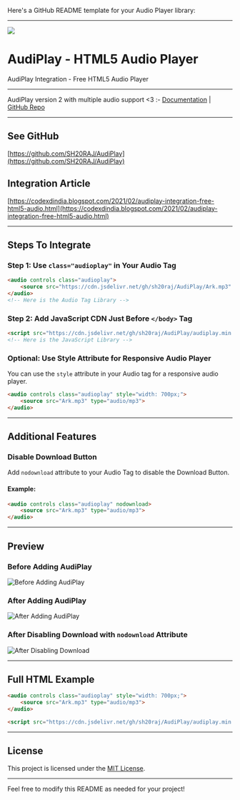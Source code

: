 Here's a GitHub README template for your Audio Player library:

---

[![](https://data.jsdelivr.com/v1/package/gh/SH20RAJ/AudiPlay/badge)](https://www.jsdelivr.com/package/gh/SH20RAJ/AudiPlay)

# AudiPlay - HTML5 Audio Player

AudiPlay Integration - Free HTML5 Audio Player

---

AudiPlay version 2 with multiple audio support <3 :- [Documentation](https://www.youtube.com/watch?v=wyaoy8uB3aE) | [GitHub Repo](https://github.com/SH20RAJ/AudiPlayV2/)

---

## See GitHub

[https://github.com/SH20RAJ/AudiPlay](https://github.com/SH20RAJ/AudiPlay)

## Integration Article

[https://codexdindia.blogspot.com/2021/02/audiplay-integration-free-html5-audio.html](https://codexdindia.blogspot.com/2021/02/audiplay-integration-free-html5-audio.html)

---

## Steps To Integrate

### Step 1: Use `class="audioplay"` in Your Audio Tag

```html
<audio controls class="audioplay">
    <source src="https://cdn.jsdelivr.net/gh/sh20raj/AudiPlay/Ark.mp3" type="audio/mp3">
</audio>
<!-- Here is the Audio Tag Library -->
```

### Step 2: Add JavaScript CDN Just Before `</body>` Tag

```html
<script src="https://cdn.jsdelivr.net/gh/sh20raj/AudiPlay/audiplay.min.js"></script>
<!-- Here is the JavaScript Library -->
```

### Optional: Use Style Attribute for Responsive Audio Player

You can use the `style` attribute in your Audio tag for a responsive audio player.

```html
<audio controls class="audioplay" style="width: 700px;">
    <source src="Ark.mp3" type="audio/mp3">
</audio>
```

---

## Additional Features

### Disable Download Button

Add `nodownload` attribute to your Audio Tag to disable the Download Button.

#### Example:

```html
<audio controls class="audioplay" nodownload>
    <source src="Ark.mp3" type="audio/mp3">
</audio>
```

---

## Preview

### Before Adding AudiPlay

![Before Adding AudiPlay](https://1.bp.blogspot.com/-az7XMaTr12Y/YDEsxAKNOAI/AAAAAAAAAj4/3np_RXRA3-gC9OQaLN-L73dPij8mEubUACLcBGAsYHQ/w640-h132/Before%2BAdding%2BAudiPlayer.PNG)

### After Adding AudiPlay

![After Adding AudiPlay](https://1.bp.blogspot.com/-Z_cISx35hIY/YDEsyM0PtII/AAAAAAAAAj8/_KuMVOonOzUSqIeJvpFR-dTeajhTZ5WAQCLcBGAsYHQ/w640-h102/After%2BAdding%2BAudiPlayer.PNG)

### After Disabling Download with `nodownload` Attribute

![After Disabling Download](https://1.bp.blogspot.com/-E3teJdXvoVI/YDEt_6Z9QEI/AAAAAAAAAkM/9LZVcPD12Hg3bzAlbDl-W_XcIetE44yPACLcBGAsYHQ/w523-h123/After%2BDisableing%2BDownload%2Busing%2Bnodownload%2BAttribute.PNG)

---

## Full HTML Example

```html
<audio controls class="audioplay" style="width: 700px;">
    <source src="Ark.mp3" type="audio/mp3">
</audio>

<script src="https://cdn.jsdelivr.net/gh/sh20raj/AudiPlay/audiplay.min.js"></script>
```

---

## License

This project is licensed under the [MIT License](LICENSE).

---

Feel free to modify this README as needed for your project!
